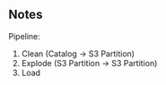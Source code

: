 ## Notes

Pipeline:

1. Clean (Catalog -> S3 Partition)
2. Explode (S3 Partition -> S3 Partition)
3. Load